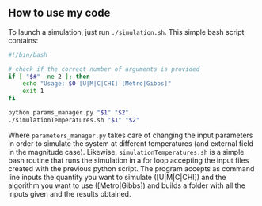 ## How to use my code

To launch a simulation, just run `./simulation.sh`. This simple bash script contains:

``` bash
#!/bin/bash

# check if the correct number of arguments is provided
if [ "$#" -ne 2 ]; then
    echo "Usage: $0 [U|M|C|CHI] [Metro|Gibbs]"
    exit 1
fi

python params_manager.py "$1" "$2"
./simulationTemperatures.sh "$1" "$2"
```

Where `parameters_manager.py` takes care of changing the input parameters in order to simulate the system at different temperatures (and external field in the magnitude case). 
Likewise, `simulationTemperatures.sh` is a simple bash routine that runs the simulation in a for loop accepting the input files created with the previous python script.
The program accepts as command line inputs the quantity you want to simulate ([U|M|C|CHI]) and the algorithm you want to use ([Metro|Gibbs]) and builds a folder with all the inputs given and the results obtained.
